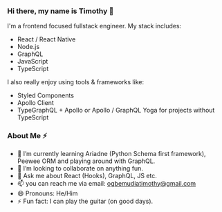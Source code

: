 ### Hi there, my name is Timothy 👋
I'm a frontend focused fullstack engineer. My stack includes: 
- React / React Native 
- Node.js 
- GraphQL 
- JavaScript
- TypeScript


I also really enjoy using tools & frameworks like: 
- Styled Components
- Apollo Client
- TypeGraphQL + Apollo or Apollo / GraphQL Yoga for projects without TypeScript
### About Me ⚡
- 🌱 I’m currently learning Ariadne (Python Schema first framework), Peewee ORM and playing around with GraphQL. 
- 👯 I’m looking to collaborate on anything fun. 
- 💬 Ask me about React (Hooks), GraphQL, JS etc.
- 📫 you can reach me via email: ogbemudiatimothy@gmail.com
- 😄 Pronouns: He/Him
- ⚡ Fun fact: I can play the guitar (on good days).

